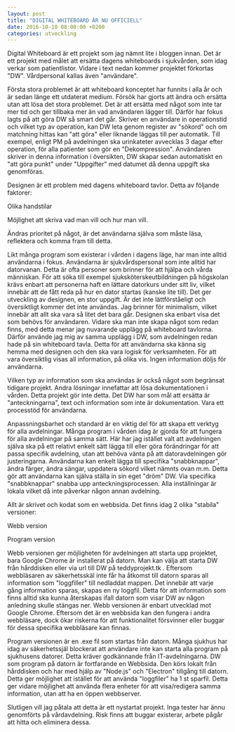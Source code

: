 ```yaml
---
layout: post
title: "DIGITAL WHITEBOARD ÄR NU OFFICIELL"
date: 2016-10-10 08:00:00 +0200
categories: utveckling
---
```

Digital Whiteboard är ett projekt som jag nämnt lite i bloggen innan. Det är ett projekt med målet att ersätta dagens whiteboards i sjukvården, som idag verkar som patientlistor. Vidare i text nedan kommer projektet förkortas "DW". Vårdpersonal kallas även "användare".

Första stora problemet är att whiteboard konceptet har funnits i alla år och är sedan länge ett utdaterat medium. Försök har gjorts att ändra och ersätta utan att lösa det stora problemet. Det är att ersätta med något som inte tar mer tid och ger tillbaka mer än vad användaren lägger till. Därför har fokus lagts på att göra DW så smart det går. Skriver en användare in operationstid och vilket typ av operation, kan DW leta genom register av "sökord" och om matchning hittas kan "att göra" eller liknande läggas till per automatik. Till exempel, enligt PM på avdelningen ska urinkateter avvecklas 3 dagar efter operation, för alla patienter som gör en "Dekompression". Användaren skriver in denna information i översikten, DW skapar sedan automatiskt en "att göra punkt" under "Uppgifter" med datumet då denna uppgift ska genomföras.

Designen är ett problem med dagens whiteboard tavlor. Detta av följande faktorer:

Olika handstilar

Möjlighet att skriva vad man vill och hur man vill.

Ändras prioritet på något, är det användarna själva som måste läsa, reflektera och komma fram till detta.

Likt många program som existerar i vården i dagens läge, har man inte alltid användarna i fokus. Användarna är sjukvårdspersonal som inte alltid har datorvanan. Detta är ofta personer som brinner för att hjälpa och vårda människan. För att söka till exempel sjuksköterskeutbildningen på högskolan krävs enbart att personerna haft en lättare datorkurs under sitt liv, vilket innebär att de fått reda på hur en dator startas (kanske lite till). Det ger utveckling av designen, en stor uppgift. Är det inte lättförståeligt och översiktligt kommer det inte användas. Jag brinner för minimalism, vilket innebär att allt ska vara så litet det bara går. Designen ska enbart visa det som behövs för användaren. Vidare ska man inte skapa något som redan finns, med detta menar jag nuvarande upplägg på whiteboard tavlorna. Därför använde jag mig av samma upplägg i DW, som avdelningen redan hade på sin whiteboard tavla. Detta för att användarna ska känna sig hemma med designen och den ska vara logisk för verksamheten. För att vara översiktlig visas all information, på olika vis. Ingen information döljs för användarna.

Vilken typ av information som ska användas är också något som begränsat tidigare projekt. Andra lösningar innefattar att lösa dokumentationen i vården. Detta projekt gör inte detta. Det DW har som mål att ersätta är "anteckningarna", text och information som inte är dokumentation. Vara ett processtöd för användarna.

Anpassningsbarhet och standard är en viktig del för att skapa ett verktyg för alla avdelningar. Många program i vården idag är gjorda för att fungera för alla avdelningar på samma sätt. Här har jag istället valt att avdelningen själva ska på ett relativt enkelt sätt lägga till eller göra förändringar för att passa specifik avdelning, utan att behöva vänta på att datoravdelningen gör justeringarna. Användarna kan enkelt lägga till specifika "snabbknappar", ändra färger, ändra sängar, uppdatera sökord vilket nämnts ovan m.m. Detta gör att användarna kan själva ställa in sin eget "dröm" DW. Via specifika "snabbknappar" snabba upp anteckningsprocessen. Alla inställningar är lokala vilket då inte påverkar någon annan avdelning.

Allt är skrivet och kodat som en webbsida. Det finns idag 2 olika "stabila" versioner:

Webb version

Program version

Webb versionen ger möjligheten för avdelningen att starta upp projektet, bara Google Chrome är installerat på datorn. Man kan välja att starta DW från hårddisken eller via url till DW på teddyprojekt.tk . Eftersom webbläsaren av säkerhetsskäl inte får ha åtkomst till datorn sparas all information som "loggfiller" till nedladdat mappen. Det innebär att varje gång information sparas, skapas en ny loggfil. Detta för att information som finns alltid ska kunna återskapas ifall datorn som visar DW av någon anledning skulle stängas ner. Webb versionen är enbart utvecklad mot Google Chrome. Eftersom det är en webbsida kan den fungera i andra webbläsare, dock ökar riskerna för att funktionalitet försvinner eller buggar för dessa specifika webbläsare kan finnas.

Program versionen är en .exe fil som startas från datorn. Många sjukhus har idag av säkerhetssjäl blockerat att användare inte kan starta alla program på sjukhusens datorer. Detta kräver godkännande från IT-avdelningarna. DW som program på datorn är fortfarande en Webbsida. Den körs lokalt från hårddisken och har med hjälp av "Node.js" och "Electron" tillgång till datorn. Detta ger möjlighet att istället för att använda "loggfiler" ha 1 st sparfil. Detta ger vidare möjlighet att använda flera enheter för att visa/redigera samma information, utan att ha en öppen webbserver.

Slutligen vill jag påtala att detta är ett nystartat projekt. Inga tester har ännu genomförts på vårdavdelning. Risk finns att buggar existerar, arbete pågår att hitta och eliminera dessa.